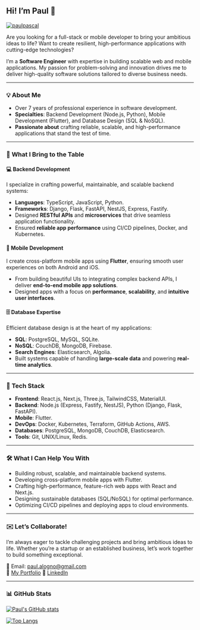 
## Hi! I’m Paul 👋

<p align="left"> 
  <a href="https://github.com/ryo-ma/github-profile-trophy">
    <img src="https://github-profile-trophy.vercel.app/?username=paulpascal&theme=gruvbox" alt="paulpascal" />
  </a>
</p>

Are you looking for a full-stack or mobile developer to bring your ambitious ideas to life?
Want to create resilient, high-performance applications with cutting-edge technologies?

I’m a **Software Engineer** with expertise in building scalable web and mobile applications. My passion for problem-solving and innovation drives me to deliver high-quality software solutions tailored to diverse business needs.

---

### 💡 **About Me**
- Over 7 years of professional experience in software development.
- **Specialties**: Backend Development (Node.js, Python), Mobile Development (Flutter), and Database Design (SQL & NoSQL).
- **Passionate about** crafting reliable, scalable, and high-performance applications that stand the test of time.

---

### 🚀 **What I Bring to the Table**
#### 💻 **Backend Development**  
I specialize in crafting powerful, maintainable, and scalable backend systems:  
- **Languages**: TypeScript, JavaScript, Python.  
- **Frameworks**: Django, Flask, FastAPI, NestJS, Express, Fastify.  
- Designed **RESTful APIs** and **microservices** that drive seamless application functionality.  
- Ensured **reliable app performance** using CI/CD pipelines, Docker, and Kubernetes.  

#### 📱 **Mobile Development**  
I create cross-platform mobile apps using **Flutter**, ensuring smooth user experiences on both Android and iOS.  
- From building beautiful UIs to integrating complex backend APIs, I deliver **end-to-end mobile app solutions**.  
- Designed apps with a focus on **performance**, **scalability**, and **intuitive user interfaces**.  

#### 🗄️ **Database Expertise**  
Efficient database design is at the heart of my applications:  
- **SQL**: PostgreSQL, MySQL, SQLite.  
- **NoSQL**: CouchDB, MongoDB, Firebase.  
- **Search Engines**: Elasticsearch, Algolia.  
- Built systems capable of handling **large-scale data** and powering **real-time analytics**.

---

### 🔧 **Tech Stack**
- **Frontend**: React.js, Next.js, Three.js, TailwindCSS, MaterialUI.  
- **Backend**: Node.js (Express, Fastify, NestJS), Python (Django, Flask, FastAPI).  
- **Mobile**: Flutter.  
- **DevOps**: Docker, Kubernetes, Terraform, GitHub Actions, AWS.  
- **Databases**: PostgreSQL, MongoDB, CouchDB, Elasticsearch.  
- **Tools**: Git, UNIX/Linux, Redis.  

---

### 🛠 **What I Can Help You With**
- Building robust, scalable, and maintainable backend systems.  
- Developing cross-platform mobile apps with Flutter.  
- Crafting high-performance, feature-rich web apps with React and Next.js.  
- Designing sustainable databases (SQL/NoSQL) for optimal performance.  
- Optimizing CI/CD pipelines and deploying apps to cloud environments.  

---

### ✉️ **Let’s Collaborate!**
I’m always eager to tackle challenging projects and bring ambitious ideas to life. Whether you’re a startup or an established business, let’s work together to build something exceptional.

📧 Email: [paul.alogno@gmail.com](mailto:paul.alogno@gmail.com)  
📂 [My Portfolio](#) 
💼 [LinkedIn](https://www.linkedin.com/in/paul-alognon/)

---

### 📊 **GitHub Stats**
[![Paul's GitHub stats](https://github-readme-stats.vercel.app/api?username=paulpascal&show_icons=true&theme=gruvbox)](https://github.com/anuraghazra/github-readme-stats)  

[![Top Langs](https://github-readme-stats.vercel.app/api/top-langs/?username=paulpascal&layout=compact&theme=gruvbox)](https://github.com/anuraghazra/github-readme-stats)  
